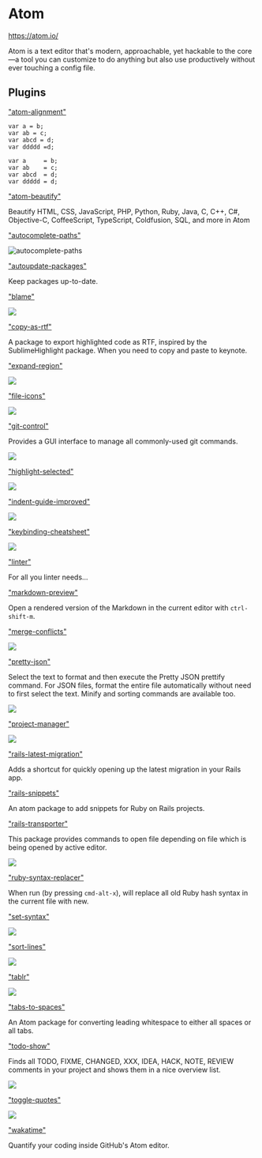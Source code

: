 # Atom

https://atom.io/

Atom is a text editor that's modern, approachable, yet hackable to the core—a tool you can customize to do anything but also use productively without ever touching a config file.

## Plugins

["atom-alignment"](https://atom.io/packages/atom-alignment)

    var a = b;
    var ab = c;
    var abcd = d;
    var ddddd =d;

    var a     = b;
    var ab    = c;
    var abcd  = d;
    var ddddd = d;

["atom-beautify"](https://atom.io/packages/atom-beautify)

Beautify HTML, CSS, JavaScript, PHP, Python, Ruby, Java, C, C++, C#, Objective-C, CoffeeScript, TypeScript, Coldfusion, SQL, and more in Atom

["autocomplete-paths"](https://atom.io/packages/autocomplete-paths)

![autocomplete-paths](http://s1.directupload.net/images/140411/p5kvife6.gif)

["autoupdate-packages"](https://atom.io/packages/autoupdate-packages)

Keep packages up-to-date.

["blame"](https://atom.io/packages/blame)

![](https://raw.githubusercontent.com/josa42/atom-blame/master/screenshot.png)

["copy-as-rtf"](https://atom.io/packages/copy-as-rtf)

A package to export highlighted code as RTF, inspired by the SublimeHighlight package. When you need to copy and paste to keynote.

["expand-region"](https://atom.io/packages/expand-region)

![](https://i.gyazo.com/345e05e29cc1e6e1d103f49d50c52b01.gif)

["file-icons"](https://atom.io/packages/file-icons)

![](https://i.github-camo.com/7c2229cb27f3dd0e944e1ad95d65a6f03da9b316/68747470733a2f2f7261772e67697468756275736572636f6e74656e742e636f6d2f44616e42726f6f6b65722f66696c652d69636f6e732f6d61737465722f707265766965772e706e67)

["git-control"](https://atom.io/packages/git-control)

Provides a GUI interface to manage all commonly-used git commands.

![](https://i.github-camo.com/e35620a073ae64498e9dbff837aa273d3dcb263d/68747470733a2f2f7261772e67697468756275736572636f6e74656e742e636f6d2f6a61636f67722f61746f6d2d6769742d636f6e74726f6c2f6d61737465722f73637265656e73686f74732f6769742d30312e706e67)

["highlight-selected"](https://atom.io/packages/highlight-selected)

![](https://i.github-camo.com/fb3c3e8f4170fc20047810e53cdfa1041f302a28/687474703a2f2f692e696d6775722e636f6d2f4335466e7a7a512e676966)

["indent-guide-improved"](https://atom.io/packages/indent-guide-improved)

![](https://i.github-camo.com/83f38ef15d0f90120fec4fc21fab18fc3ac0effc/68747470733a2f2f7261772e67697468756275736572636f6e74656e742e636f6d2f68617261692f696e64656e742d67756964652d696d70726f7665642f6d61737465722f646f632f64656d6f2e676966)

["keybinding-cheatsheet"](https://atom.io/packages/keybinding-cheatsheet)

![](https://i.github-camo.com/19f53de895a218bea71352e61f9f24a4600cb4ec/68747470733a2f2f7261772e67697468756275736572636f6e74656e742e636f6d2f6a6b61736b792f61746f6d2d6b657962696e64696e672d636865617473686565742f6d61737465722f696d616765732f73637265656e73686f742e706e67)

["linter"](https://atom.io/packages/linter)

For all you linter needs...

["markdown-preview"](https://atom.io/packages/markdown-preview)

Open a rendered version of the Markdown in the current editor with `ctrl-shift-m`.

["merge-conflicts"](https://atom.io/packages/merge-conflicts)

![](https://i.github-camo.com/44ff44f156f274b8799022e44bcacb804fadc08a/68747470733a2f2f7261772e6769746875622e636f6d2f736d61736877696c736f6e2f6d657267652d636f6e666c696374732f6d61737465722f646f63732f636f6e666c6963742d7265736f6c7574696f6e2e676966)

["pretty-json"](https://atom.io/packages/pretty-json)

Select the text to format and then execute the Pretty JSON prettify command. For JSON files, format the entire file automatically without need to first select the text. Minify and sorting commands are available too.

![](https://i.github-camo.com/df2969f63f4141f94d94d6f5ab71b3a4266811b5/687474703a2f2f692e696d6775722e636f6d2f4e6434477674502e676966)

["project-manager"](https://atom.io/packages/project-manager)

![](https://i.github-camo.com/9f58c50dd32d6173bb555f1a0ca08c713d8a2f2a/68747470733a2f2f7261772e6769746875622e636f6d2f64616e69656c62726f64696e2f61746f6d2d70726f6a6563742d6d616e616765722f6d61737465722f70726f6a6563742d6d616e616765722e676966)

["rails-latest-migration"](https://atom.io/packages/rails-latest-migration)

Adds a shortcut for quickly opening up the latest migration in your Rails app.

["rails-snippets"](https://atom.io/packages/rails-snippets)

An atom package to add snippets for Ruby on Rails projects.

["rails-transporter"](https://atom.io/packages/rails-transporter)

This package provides commands to open file depending on file which is being opened by active editor.

![](https://i.github-camo.com/f81515d474b3c524a0ae563e13f2da9275ddad5b/687474703a2f2f636c2e6c792f696d6167652f343330353341314a326231372f7261696c732d7472616e73706f727465722e676966)

["ruby-syntax-replacer"](https://atom.io/packages/ruby-syntax-replacer)

When run (by pressing `cmd-alt-x`), will replace all old Ruby hash syntax in the current file with new.

["set-syntax"](https://atom.io/packages/set-syntax)

![](https://i.github-camo.com/c5dd40f6a2817cce33879d480f570fb9ba633231/68747470733a2f2f7261772e67697468756275736572636f6e74656e742e636f6d2f6c65652d646f686d2f7365742d73796e7461782f6d61737465722f7365742d73796e7461782e676966)

["sort-lines"](https://atom.io/packages/sort-lines)

![](https://i.github-camo.com/59de82a667ea690b778abaa5ba8a407f8659ebb3/68747470733a2f2f662e636c6f75642e6769746875622e636f6d2f6173736574732f323938382f313739363839312f38356536396666322d366139332d313165332d383961632d3331393237663630343539322e676966)

["tablr"](https://atom.io/packages/tablr)

![](https://i.github-camo.com/614070af63d2c0d44226c99dfa06bff684d9c7cd/687474703a2f2f61626533332e6769746875622e696f2f61746f6d2d7461626c722f7461626c722e676966)

["tabs-to-spaces"](https://atom.io/packages/tabs-to-spaces)

An Atom package for converting leading whitespace to either all spaces or all tabs.

["todo-show"](https://atom.io/packages/todo-show)

Finds all TODO, FIXME, CHANGED, XXX, IDEA, HACK, NOTE, REVIEW comments in your project and shows them in a nice overview list.

![](https://i.github-camo.com/f15ae70a5e4f1078889fba95bcfdfdec75306a28/68747470733a2f2f7261772e67697468756275736572636f6e74656e742e636f6d2f6d726f64616c67616172642f61746f6d2d746f646f2d73686f772f6d61737465722f73637265656e73686f74732f707265766965772e706e67)

["toggle-quotes"](https://atom.io/packages/toggle-quotes)

![](https://i.github-camo.com/5842622f361420f14651addfc68c69892edd0979/68747470733a2f2f636c6f75642e67697468756275736572636f6e74656e742e636f6d2f6173736574732f3832333534352f393031363135302f61613733616236322d333739632d313165352d383632322d3864626234393266663466312e676966)

["wakatime"](https://atom.io/packages/wakatime)

Quantify your coding inside GitHub's Atom editor.
